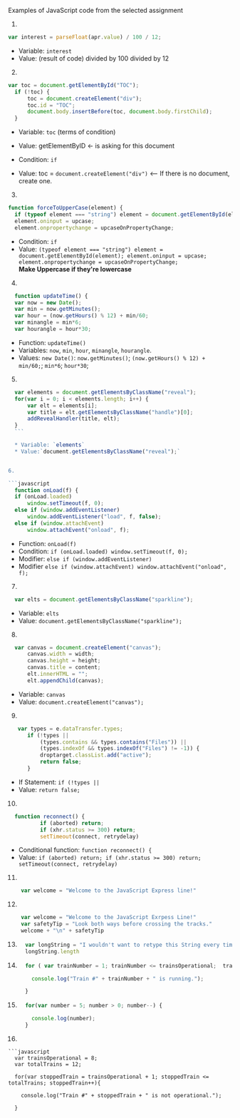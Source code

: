 
Examples of JavaScript code from the selected assignment


1.

  ```javascript
  var interest = parseFloat(apr.value) / 100 / 12;
  ```
  * Variable: `interest`
  * Value: (result of code) divided by 100 divided by 12

2.

  ```javascript
  var toc = document.getElementById("TOC");
    if (!toc) {
        toc = document.createElement("div");
        toc.id = "TOC";
        document.body.insertBefore(toc, document.body.firstChild);
    }
  ```
  * Variable: `toc` (terms of condition)
  * Value: getElementByID <- is asking for this document

  * Condition: `if`
  * Value: toc = `document.createElement("div")` <-- If there is no document, create one.

3.

  ```javascript
  function forceToUpperCase(element) {
    if (typeof element === "string") element = document.getElementById(element);
    element.oninput = upcase;
    element.onpropertychange = upcaseOnPropertyChange;
  ```
  * Condition: `if`
  * Value: `(typeof element === "string") element = document.getElementById(element);
            element.oninput = upcase;
            element.onpropertychange = upcaseOnPropertyChange;`  
  **Make Uppercase if they're lowercase**

4.

  ```javascript
    function updateTime() {
    var now = new Date();
    var min = now.getMinutes();
    var hour = (now.getHours() % 12) + min/60;
    var minangle = min*6;
    var hourangle = hour*30;
  ```

  * Function: `updateTime()`
  * Variables: `now`, `min`, `hour`, `minangle`, `hourangle`.
  * Values: `new Date()`: `now.getMinutes()`; `(now.getHours() % 12) + min/60;`; `min*6`; `hour*30`;

5.

  ```javascript
    var elements = document.getElementsByClassName("reveal");
    for(var i = 0; i < elements.length; i++) {
        var elt = elements[i];
        var title = elt.getElementsByClassName("handle")[0];
        addRevealHandler(title, elt);
    }
    ```

    * Variable: `elements`
    * Value:`document.getElementsByClassName("reveal");`


6.

  ```javascript
    function onLoad(f) {
    if (onLoad.loaded)
        window.setTimeout(f, 0);
    else if (window.addEventListener)
        window.addEventListener("load", f, false);
    else if (window.attachEvent)
        window.attachEvent("onload", f);
  ```
  * Function: `onLoad(f)`
  * Condition: `if (onLoad.loaded) window.setTimeout(f, 0);`
  * Modifier: `else if (window.addEventListener)`
  * Modifier `else if (window.attachEvent) window.attachEvent("onload", f);`

7.

  ```javascript
    var elts = document.getElementsByClassName("sparkline");
  ```

  * Variable: `elts`
  * Value: `document.getElementsByClassName("sparkline");`

8.

  ```javascript
    var canvas = document.createElement("canvas");
        canvas.width = width;
        canvas.height = height;
        canvas.title = content;
        elt.innerHTML = "";
        elt.appendChild(canvas);
  ```

  * Variable: `canvas`
  * Value: `document.createElement("canvas");`


9.

  ```javascript
     var types = e.dataTransfer.types;
        if (!types ||
            (types.contains && types.contains("Files")) ||
            (types.indexOf && types.indexOf("Files") != -1)) {
            droptarget.classList.add("active");
            return false;
        }
  ```

  * If Statement: `if (!types ||`
  * Value: `return false;`


10.

  ```javascript
    function reconnect() {
            if (aborted) return;
            if (xhr.status >= 300) return;
            setTimeout(connect, retrydelay)
  ```

  * Conditional function: `function reconnect() {`
  * Value: `if (aborted) return; if (xhr.status >= 300) return; setTimeout(connect, retrydelay)`

11.

  ```javascript
      var welcome = "Welcome to the JavaScript Express line!"

  ```

12.
  ```javascript
      var welcome = "Welcome to the JavaScript Exrpess Line!"
      var safetyTip = "Look both ways before crossing the tracks."
      welcome + "\n" + safetyTip
  ```

13.
    ```javascript
      var longString = "I wouldn't want to retype this String every time."
      longString.length
    ```

14.
    ```javascript
      for ( var trainNumber = 1; trainNumber <= trainsOperational;  trainNumber++  ){

        console.log("Train #" + trainNumber + " is running.");

      }
    ```
15.
    ```javascript
      for(var number = 5; number > 0; number--) {

        console.log(number);
      }
    ```

16.

    ```javascript
      var trainsOperational = 8;
      var totalTrains = 12;

      for(var stoppedTrain = trainsOperational + 1; stoppedTrain <= totalTrains; stoppedTrain++){

        console.log("Train #" + stoppedTrain + " is not operational.");

      }
